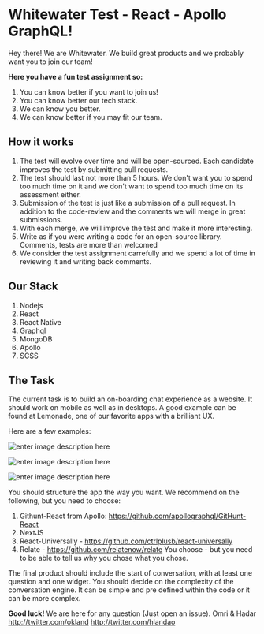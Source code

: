 # Whitewater Test - React - Apollo GraphQL!


Hey there! We are Whitewater.
We build great products and we probably want you to join our team!

**Here you have a fun test assignment so:**
1. You can know better if you want to join us!
2. You can know better our tech stack.
3. We can know you better.
4. We can know better if you may fit our team.


How it works
-------------
1. The test will evolve over time and will be open-sourced. Each candidate improves the test by submitting pull requests.
2. The test should last not more than 5 hours. We don't want you to spend too much time on it and we don't want to spend too much time on its assessment either.
3. Submission of the test is just like a submission of a pull request. In addition to the code-review and the comments we will merge in great submissions.
4. With each merge, we will improve the test and make it more interesting.
5. Write as if you were writing a code for an open-source library. Comments, tests are more than welcomed
6. We consider the test assignment carrefully and we spend a lot of time in reviewing it and writing back comments.

Our Stack
------
1. Nodejs
2. React
3. React Native
3. Graphql
4. MongoDB
5. Apollo
6. SCSS


The Task
-------
The current task is to build an on-boarding chat experience as a website. It should work on mobile as well as in desktops. A good example can be found at Lemonade, one of our favorite apps with a brilliant UX.

Here are a few examples:

![enter image description here](http://res.cloudinary.com/hlandao/image/upload/c_scale,h_492/v1495119534/lemo1_j6p8bc.jpg)


![enter image description here](http://res.cloudinary.com/hlandao/image/upload/c_scale,h_492/v1495119697/lemo0_wrfeux.jpg)


![enter image description here](http://res.cloudinary.com/hlandao/image/upload/c_scale,h_492/v1495119534/lemo6_lcudhr.jpg)


You should structure the app the way you want.
We recommend on the following, but you need to choose:
1. Githunt-React from Apollo: https://github.com/apollographql/GitHunt-React
2. NextJS
3. React-Universally - https://github.com/ctrlplusb/react-universally
4. Relate - https://github.com/relatenow/relate
You choose - but you need to be able to tell us why you chose what you chose.

The final product should include the start of conversation, with at least one question and one widget. You should decide on the complexity of the conversation engine. It can be simple and pre defined within the code or it can be more complex.



**Good luck!**
We are here for any question (Just open an issue).
Omri & Hadar
http://twitter.com/okland
http://twitter.com/hlandao


